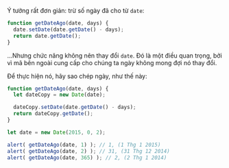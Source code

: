 Ý tưởng rất đơn giản: trừ số ngày đã cho từ `date`:

```js
function getDateAgo(date, days) {
  date.setDate(date.getDate() - days);
  return date.getDate();
}
```

...Nhưng chức năng không nên thay đổi `date`. Đó là một điều quan trọng, bởi vì mã bên ngoài cung cấp cho chúng ta ngày không mong đợi nó thay đổi.

Để thực hiện nó, hãy sao chép ngày, như thế này:

```js run demo
function getDateAgo(date, days) {
  let dateCopy = new Date(date);

  dateCopy.setDate(date.getDate() - days);
  return dateCopy.getDate();
}

let date = new Date(2015, 0, 2);

alert( getDateAgo(date, 1) ); // 1, (1 Thg 1 2015)
alert( getDateAgo(date, 2) ); // 31, (31 Thg 12 2014)
alert( getDateAgo(date, 365) ); // 2, (2 Thg 1 2014)
```
